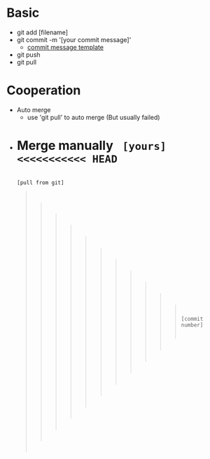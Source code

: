 # Basic
- git add [filename]
- git commit -m '[your commit message]'
	- [commit message template](https://gist.github.com/adeekshith/cd4c95a064977cdc6c50) 
- git push
- git pull

# Cooperation
- Auto merge 
	- use 'git pull' to auto merge (But usually failed)
- Merge manually
	<code> 
	[yours]
	<<<<<<<<<<< HEAD
	================
	[pull from git]
	>>>>>>>>>>> [commit number]
	</code>
	
	
